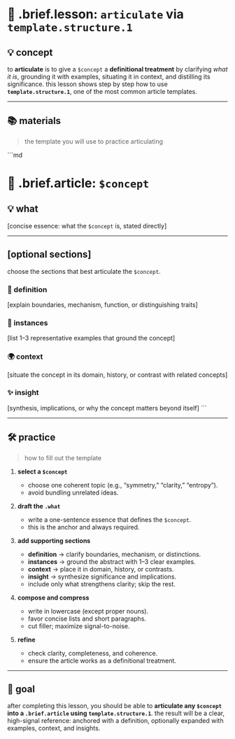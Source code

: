 # 🧩 .brief.lesson: `articulate` via `template.structure.1`

## 💡 concept
to **articulate** is to give a `$concept` a **definitional treatment** by clarifying *what it is*, grounding it with examples, situating it in context, and distilling its significance.
this lesson shows step by step how to use **`template.structure.1`**, one of the most common article templates.

---

## 📚 materials
> the template you will use to practice articulating

\`\`\`md
# 🧩 .brief.article: `$concept`

## 💡 what
[concise essence: what the `$concept` is, stated directly]

---

## [optional sections]
choose the sections that best articulate the `$concept`.

### 🔬 definition
[explain boundaries, mechanism, function, or distinguishing traits]

### 📌 instances
[list 1–3 representative examples that ground the concept]

### 🌍 context
[situate the concept in its domain, history, or contrast with related concepts]

### ✨ insight
[synthesis, implications, or why the concept matters beyond itself]
\`\`\`

---

## 🛠️ practice
> how to fill out the template

1. **select a `$concept`**
   - choose one coherent topic (e.g., “symmetry,” “clarity,” “entropy”).
   - avoid bundling unrelated ideas.

2. **draft the `.what`**
   - write a one-sentence essence that defines the `$concept`.
   - this is the anchor and always required.

3. **add supporting sections**
   - **definition** → clarify boundaries, mechanism, or distinctions.
   - **instances** → ground the abstract with 1–3 clear examples.
   - **context** → place it in domain, history, or contrasts.
   - **insight** → synthesize significance and implications.
   - include only what strengthens clarity; skip the rest.

4. **compose and compress**
   - write in lowercase (except proper nouns).
   - favor concise lists and short paragraphs.
   - cut filler; maximize signal-to-noise.

5. **refine**
   - check clarity, completeness, and coherence.
   - ensure the article works as a definitional treatment.

---

## 🎯 goal
after completing this lesson, you should be able to **articulate any `$concept` into a `.brief.article` using `template.structure.1`**.
the result will be a clear, high-signal reference: anchored with a definition, optionally expanded with examples, context, and insights.
